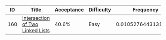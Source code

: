 |ID|Title|Acceptance|Difficulty|Frequency|
|----|-----|----|---|---|
|160|[Intersection of Two Linked Lists]( https://leetcode.com/problems/intersection-of-two-linked-lists)|40.6%|Easy|0.01052764431315656|
